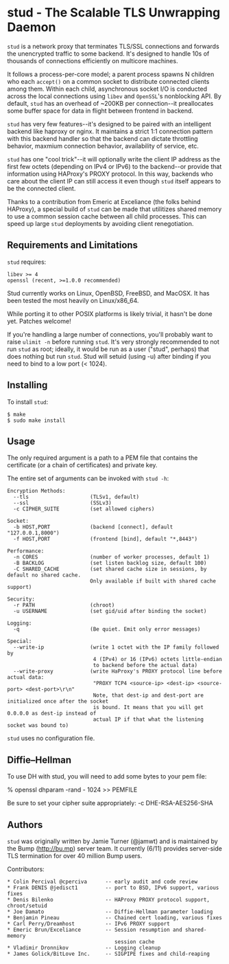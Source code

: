 stud - The Scalable TLS Unwrapping Daemon
=========================================

`stud` is a network proxy that terminates TLS/SSL connections and forwards the
unencrypted traffic to some backend.  It's designed to handle 10s of thousands of
connections efficiently on multicore machines.

It follows a process-per-core model; a parent process spawns N children who
each `accept()` on a common socket to distribute connected clients among them.
Within each child, asynchronous socket I/O is conducted across the local
connections using `libev` and `OpenSSL`'s nonblocking API.  By default,
`stud` has an overhead of ~200KB per connection--it preallocates
some buffer space for data in flight between frontend in backend.

`stud` has very few features--it's designed to be paired with an intelligent
backend like haproxy or nginx.  It maintains a strict 1:1 connection pattern
with this backend handler so that the backend can dictate throttling behavior,
maxmium connection behavior, availability of service, etc.

`stud` has one "cool trick"--it will optionally write the client IP address
as the first few octets (depending on IPv4 or IPv6) to the backend--or provide
that information using HAProxy's PROXY protocol.  In this way, backends
who care about the client IP can still access it even though `stud` itself
appears to be the connected client.

Thanks to a contribution from Emeric at Exceliance (the folks behind HAProxy),
a special build of `stud` can be made that utilitizes shared memory to
use a common session cache between all child processes.  This can speed up
large `stud` deployments by avoiding client renegotiation.

Requirements and Limitations
----------------------------

`stud` requires:

    libev >= 4
    openssl (recent, >=1.0.0 recommended)

Stud currently works on Linux, OpenBSD, FreeBSD, and MacOSX.
It has been tested the most heavily on Linux/x86_64.

While porting it to other POSIX platforms is likely trivial, it hasn't be done
yet. Patches welcome!

If you're handling a large number of connections, you'll
probably want to raise `ulimit -n` before running `stud`.
It's very strongly recommended to not run `stud` as root; ideally, it would
be run as a user ("stud", perhaps) that does nothing but run `stud`.  Stud
will setuid (using -u) after binding if you need to bind to a low port (< 1024).

Installing
----------

To install `stud`:

    $ make
    $ sudo make install

Usage
-----

The only required argument is a path to a PEM file that contains the certificate
(or a chain of certificates) and private key.

The entire set of arguments can be invoked with `stud -h`:

    Encryption Methods:
      --tls                    (TLSv1, default)
      --ssl                    (SSLv3)
      -c CIPHER_SUITE          (set allowed ciphers)

    Socket:
      -b HOST,PORT             (backend [connect], default "127.0.0.1,8000")
      -f HOST,PORT             (frontend [bind], default "*,8443")

    Performance:
      -n CORES                 (number of worker processes, default 1)
      -B BACKLOG               (set listen backlog size, default 100)
      -C SHARED_CACHE          (set shared cache size in sessions, by default no shared cache.
                               Only available if built with shared cache support)

    Security:
      -r PATH                  (chroot)
      -u USERNAME              (set gid/uid after binding the socket)

    Logging:
      -q                       (Be quiet. Emit only error messages)

    Special:
      --write-ip               (write 1 octet with the IP family followed by
                                4 (IPv4) or 16 (IPv6) octets little-endian
                                to backend before the actual data)
      --write-proxy            (write HaProxy's PROXY protocol line before actual data:
                                "PROXY TCP4 <source-ip> <dest-ip> <source-port> <dest-port>\r\n"
                                Note, that dest-ip and dest-port are initialized once after the socket
                                is bound. It means that you will get 0.0.0.0 as dest-ip instead of 
                                actual IP if that what the listening socket was bound to)

`stud` uses no configuration file.

Diffie–Hellman
--------------

To use DH with stud, you will need to add some bytes to your pem file:

% openssl dhparam -rand - 1024 >> PEMFILE

Be sure to set your cipher suite appropriately: -c DHE-RSA-AES256-SHA

Authors
-------

`stud` was originally written by Jamie Turner (@jamwt) and is maintained
by the Bump (http://bu.mp) server team.  It currently (6/11) provides
server-side TLS termination for over 40 million Bump users.

Contributors:

    * Colin Percival @cperciva      -- early audit and code review
    * Frank DENIS @jedisct1         -- port to BSD, IPv6 support, various fixes
    * Denis Bilenko                 -- HAProxy PROXY protocol support, chroot/setuid
    * Joe Damato                    -- Diffie-Hellman parameter loading
    * Benjamin Pineau               -- Chained cert loading, various fixes
    * Carl Perry/Dreamhost          -- IPv6 PROXY support
    * Emeric Brun/Exceliance        -- Session resumption and shared-memory
                                       session cache
    * Vladimir Dronnikov            -- Logging cleanup
    * James Golick/BitLove Inc.     -- SIGPIPE fixes and child-reaping

